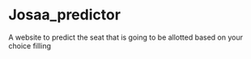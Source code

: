 # Josaa_predictor
A website to predict the seat that is going to be allotted based on your choice filling 
